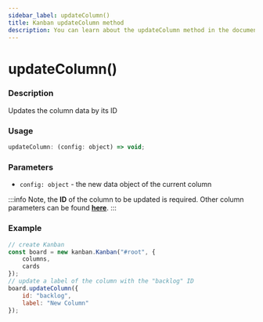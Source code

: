 ```yaml
---
sidebar_label: updateColumn()
title: Kanban updateColumn method
description: You can learn about the updateColumn method in the documentation of the JavaScript Kanban library. Browse developer guides and API reference, try out code examples and live demos.
---
```


# updateColumn()

### Description

Updates the column data by its ID

### Usage

```js
updateColumn: (config: object) => void;
```

### Parameters

- `config: object` - the new data object of the current column

:::info
Note, the **ID** of the column to be updated is required. Other column parameters can be found [**here**](../config/js_kanban_columns_config.md).
:::

### Example

```jsx {7-10}
// create Kanban
const board = new kanban.Kanban("#root", {
	columns,
	cards
});
// update a label of the column with the "backlog" ID
board.updateColumn({
	id: "backlog",
	label: "New Column"
});
```
